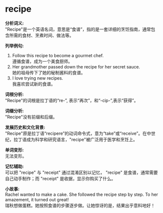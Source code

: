 # recipe

**分析词义:**  
"Recipe"是一个英语名词，意思是“食谱”，指的是一套详细的烹饪指南，通常包含所需的食材、烹煮时间、做法等。

  

**列举例句:**

  

1.  Follow this recipe to become a gourmet chef.  
    遵循食谱，成为一个美食厨师。
2.  Her grandmother passed down the recipe for her secret sauce.  
    她的祖母传下了她的秘制酱料的食谱。
3.  I love trying new recipes.  
    我喜欢尝试新的食谱。

  

**词根分析:**  
"Recipe"的词根是拉丁语的“re-”, 表示“再次”，和“-cip-”,表示“获得”。

  

**词缀分析:**  
"Recipe"没有前缀和后缀。

  

**发展历史和文化背景:**  
"Recipe"原是拉丁语“recipere”的动词命令式，意为“take”或“receive”。在中世纪，拉丁语成为科学和研究语言，"recipe"被广泛用于医学和烹饪上。

  

**单词变形:**  
无法变形。

  

**记忆辅助:**  
可以把 "recipe" 与 "receipt" 通过混淆区别以记忆， "recipe" 是食谱，通常需要自己动手制作；而 "receipt" 是收据，显示你购买了什么。

  

**小故事:**  
Rachel wanted to make a cake. She followed the recipe step by step. To her amazement, it turned out great!  
瑞秋想做蛋糕。她按照食谱的步骤逐步做。让她惊讶的是，结果出乎意料地好！
